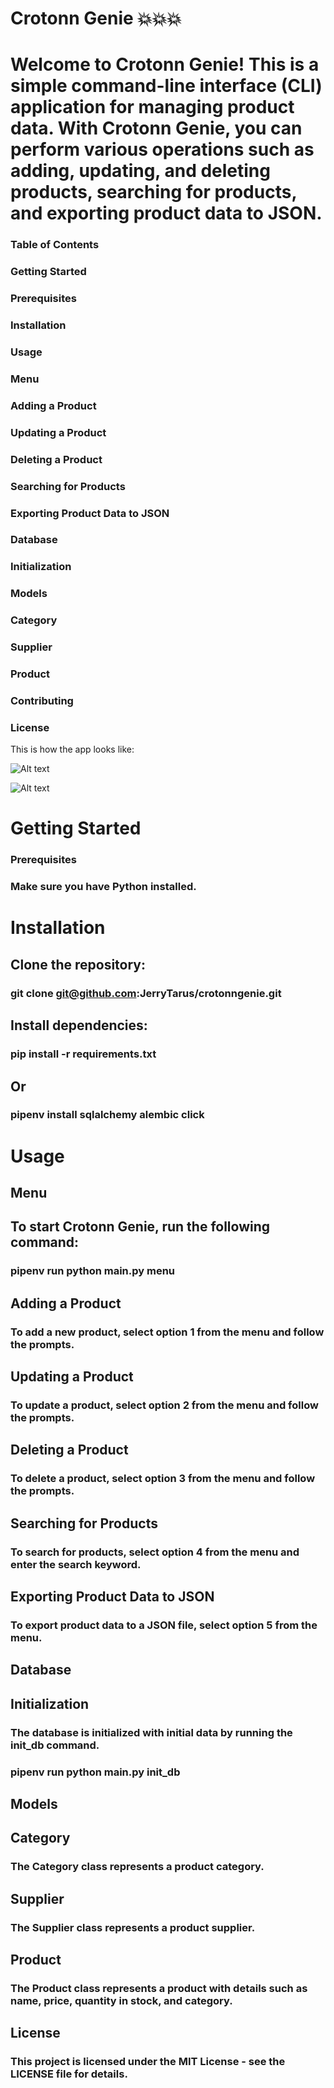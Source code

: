 # Crotonn Genie 💥💥💥


# Welcome to Crotonn Genie! This is a simple command-line interface (CLI) application for managing product data. With Crotonn Genie, you can perform various operations such as adding, updating, and deleting products, searching for products, and exporting product data to JSON.

### Table of Contents
### Getting Started
### Prerequisites
### Installation
### Usage
### Menu
### Adding a Product
### Updating a Product
### Deleting a Product
### Searching for Products
### Exporting Product Data to JSON
### Database
### Initialization
### Models
### Category
### Supplier
### Product
### Contributing
### License

This is how the app looks like:

![Alt text](<Screenshot from 2023-12-19 13-42-20.png>)

![Alt text](<Screenshot from 2023-12-19 13-41-18.png>)

# Getting Started
### Prerequisites
### Make sure you have Python installed.

# Installation

## Clone the repository:
### git clone git@github.com:JerryTarus/crotonngenie.git

## Install dependencies:
### pip install -r requirements.txt

## Or
### pipenv install sqlalchemy alembic click

# Usage
## Menu

## To start Crotonn Genie, run the following command:
### pipenv run python main.py menu


## Adding a Product
### To add a new product, select option 1 from the menu and follow the prompts.

## Updating a Product
### To update a product, select option 2 from the menu and follow the prompts.

## Deleting a Product
### To delete a product, select option 3 from the menu and follow the prompts.

## Searching for Products
### To search for products, select option 4 from the menu and enter the search keyword.

## Exporting Product Data to JSON
### To export product data to a JSON file, select option 5 from the menu.

## Database
## Initialization
### The database is initialized with initial data by running the init_db command.

### pipenv run python main.py init_db


## Models
## Category
### The Category class represents a product category.

## Supplier
### The Supplier class represents a product supplier.

## Product
### The Product class represents a product with details such as name, price, quantity in stock, and category.


## License
### This project is licensed under the MIT License - see the LICENSE file for details.
